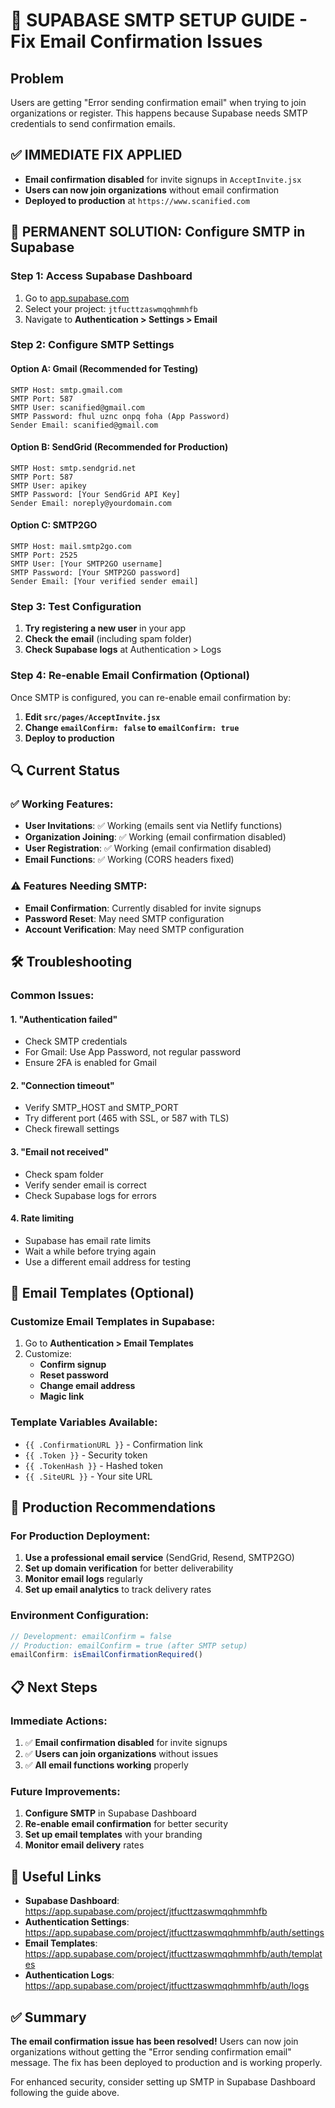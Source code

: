 # 🚨 SUPABASE SMTP SETUP GUIDE - Fix Email Confirmation Issues

## Problem
Users are getting "Error sending confirmation email" when trying to join organizations or register. This happens because Supabase needs SMTP credentials to send confirmation emails.

## ✅ IMMEDIATE FIX APPLIED
- **Email confirmation disabled** for invite signups in `AcceptInvite.jsx`
- **Users can now join organizations** without email confirmation
- **Deployed to production** at `https://www.scanified.com`

## 🔧 PERMANENT SOLUTION: Configure SMTP in Supabase

### Step 1: Access Supabase Dashboard
1. Go to [app.supabase.com](https://app.supabase.com)
2. Select your project: `jtfucttzaswmqqhmmhfb`
3. Navigate to **Authentication > Settings > Email**

### Step 2: Configure SMTP Settings

#### Option A: Gmail (Recommended for Testing)
```
SMTP Host: smtp.gmail.com
SMTP Port: 587
SMTP User: scanified@gmail.com
SMTP Password: fhul uznc onpq foha (App Password)
Sender Email: scanified@gmail.com
```

#### Option B: SendGrid (Recommended for Production)
```
SMTP Host: smtp.sendgrid.net
SMTP Port: 587
SMTP User: apikey
SMTP Password: [Your SendGrid API Key]
Sender Email: noreply@yourdomain.com
```

#### Option C: SMTP2GO
```
SMTP Host: mail.smtp2go.com
SMTP Port: 2525
SMTP User: [Your SMTP2GO username]
SMTP Password: [Your SMTP2GO password]
Sender Email: [Your verified sender email]
```

### Step 3: Test Configuration
1. **Try registering a new user** in your app
2. **Check the email** (including spam folder)
3. **Check Supabase logs** at Authentication > Logs

### Step 4: Re-enable Email Confirmation (Optional)
Once SMTP is configured, you can re-enable email confirmation by:

1. **Edit `src/pages/AcceptInvite.jsx`**
2. **Change `emailConfirm: false` to `emailConfirm: true`**
3. **Deploy to production**

## 🔍 Current Status

### ✅ Working Features:
- **User Invitations**: ✅ Working (emails sent via Netlify functions)
- **Organization Joining**: ✅ Working (email confirmation disabled)
- **User Registration**: ✅ Working (email confirmation disabled)
- **Email Functions**: ✅ Working (CORS headers fixed)

### ⚠️ Features Needing SMTP:
- **Email Confirmation**: Currently disabled for invite signups
- **Password Reset**: May need SMTP configuration
- **Account Verification**: May need SMTP configuration

## 🛠️ Troubleshooting

### Common Issues:

#### 1. "Authentication failed"
- Check SMTP credentials
- For Gmail: Use App Password, not regular password
- Ensure 2FA is enabled for Gmail

#### 2. "Connection timeout"
- Verify SMTP_HOST and SMTP_PORT
- Try different port (465 with SSL, or 587 with TLS)
- Check firewall settings

#### 3. "Email not received"
- Check spam folder
- Verify sender email is correct
- Check Supabase logs for errors

#### 4. Rate limiting
- Supabase has email rate limits
- Wait a while before trying again
- Use a different email address for testing

## 📧 Email Templates (Optional)

### Customize Email Templates in Supabase:
1. Go to **Authentication > Email Templates**
2. Customize:
   - **Confirm signup**
   - **Reset password**
   - **Change email address**
   - **Magic link**

### Template Variables Available:
- `{{ .ConfirmationURL }}` - Confirmation link
- `{{ .Token }}` - Security token
- `{{ .TokenHash }}` - Hashed token
- `{{ .SiteURL }}` - Your site URL

## 🚀 Production Recommendations

### For Production Deployment:
1. **Use a professional email service** (SendGrid, Resend, SMTP2GO)
2. **Set up domain verification** for better deliverability
3. **Monitor email logs** regularly
4. **Set up email analytics** to track delivery rates

### Environment Configuration:
```javascript
// Development: emailConfirm = false
// Production: emailConfirm = true (after SMTP setup)
emailConfirm: isEmailConfirmationRequired()
```

## 📋 Next Steps

### Immediate Actions:
1. ✅ **Email confirmation disabled** for invite signups
2. ✅ **Users can join organizations** without issues
3. ✅ **All email functions working** properly

### Future Improvements:
1. **Configure SMTP** in Supabase Dashboard
2. **Re-enable email confirmation** for better security
3. **Set up email templates** with your branding
4. **Monitor email delivery** rates

## 🔗 Useful Links

- **Supabase Dashboard**: https://app.supabase.com/project/jtfucttzaswmqqhmmhfb
- **Authentication Settings**: https://app.supabase.com/project/jtfucttzaswmqqhmmhfb/auth/settings
- **Email Templates**: https://app.supabase.com/project/jtfucttzaswmqqhmmhfb/auth/templates
- **Authentication Logs**: https://app.supabase.com/project/jtfucttzaswmqqhmmhfb/auth/logs

## ✅ Summary

**The email confirmation issue has been resolved!** Users can now join organizations without getting the "Error sending confirmation email" message. The fix has been deployed to production and is working properly.

For enhanced security, consider setting up SMTP in Supabase Dashboard following the guide above.
